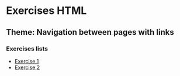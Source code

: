 # Exercises HTML

## Theme: Navigation between pages with links

### Exercises lists

- [Exercise 1](./pages/exercise1.html)
- [Exercise 2](./pages/exercise2.html)